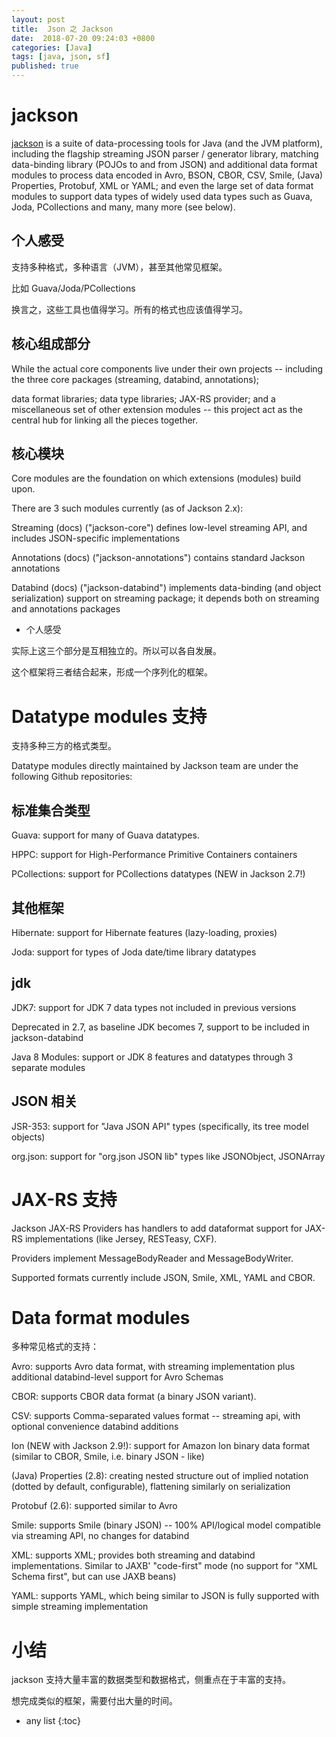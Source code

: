 ```yaml
---
layout: post
title:  Json 之 Jackson
date:  2018-07-20 09:24:03 +0800
categories: [Java]
tags: [java, json, sf]
published: true
---
```


# jackson

[jackson](https://github.com/FasterXML/jackson) is a suite of data-processing tools for Java (and the JVM platform), including the flagship streaming JSON parser / generator library, matching data-binding library (POJOs to and from JSON) and additional data format modules to process data encoded in Avro, BSON, CBOR, CSV, Smile, (Java) Properties, Protobuf, XML or YAML; and even the large set of data format modules to support data types of widely used data types such as Guava, Joda, PCollections and many, many more (see below).

## 个人感受

支持多种格式，多种语言（JVM），甚至其他常见框架。

比如 Guava/Joda/PCollections

换言之，这些工具也值得学习。所有的格式也应该值得学习。

## 核心组成部分

While the actual core components live under their own projects -- including the three core packages (streaming, databind, annotations); 

data format libraries; data type libraries; JAX-RS provider; and a miscellaneous set of other extension modules -- this project act as the central hub for linking all the pieces together.

## 核心模块

Core modules are the foundation on which extensions (modules) build upon. 

There are 3 such modules currently (as of Jackson 2.x):

Streaming (docs) ("jackson-core") defines low-level streaming API, and includes JSON-specific implementations

Annotations (docs) ("jackson-annotations") contains standard Jackson annotations

Databind (docs) ("jackson-databind") implements data-binding (and object serialization) support on streaming package; it depends both on streaming and annotations packages

- 个人感受

实际上这三个部分是互相独立的。所以可以各自发展。

这个框架将三者结合起来，形成一个序列化的框架。


# Datatype modules 支持

支持多种三方的格式类型。

Datatype modules directly maintained by Jackson team are under the following Github repositories:

## 标准集合类型

Guava: support for many of Guava datatypes.

HPPC: support for High-Performance Primitive Containers containers

PCollections: support for PCollections datatypes (NEW in Jackson 2.7!)

## 其他框架

Hibernate: support for Hibernate features (lazy-loading, proxies)

Joda: support for types of Joda date/time library datatypes

## jdk

JDK7: support for JDK 7 data types not included in previous versions

Deprecated in 2.7, as baseline JDK becomes 7, support to be included in jackson-databind

Java 8 Modules: support or JDK 8 features and datatypes through 3 separate modules

## JSON 相关

JSR-353: support for "Java JSON API" types (specifically, its tree model objects)

org.json: support for "org.json JSON lib" types like JSONObject, JSONArray

# JAX-RS 支持

Jackson JAX-RS Providers has handlers to add dataformat support for JAX-RS implementations (like Jersey, RESTeasy, CXF). 

Providers implement MessageBodyReader and MessageBodyWriter. 

Supported formats currently include JSON, Smile, XML, YAML and CBOR.

# Data format modules

多种常见格式的支持：

Avro: supports Avro data format, with streaming implementation plus additional databind-level support for Avro Schemas

CBOR: supports CBOR data format (a binary JSON variant).

CSV: supports Comma-separated values format -- streaming api, with optional convenience databind additions

Ion (NEW with Jackson 2.9!): support for Amazon Ion binary data format (similar to CBOR, Smile, i.e. binary JSON - like)

(Java) Properties (2.8): creating nested structure out of implied notation (dotted by default, configurable), flattening similarly on serialization

Protobuf (2.6): supported similar to Avro

Smile: supports Smile (binary JSON) -- 100% API/logical model compatible via streaming API, no changes for databind

XML: supports XML; provides both streaming and databind implementations. Similar to JAXB' "code-first" mode (no support for "XML Schema first", but can use JAXB beans)

YAML: supports YAML, which being similar to JSON is fully supported with simple streaming implementation

# 小结

jackson 支持大量丰富的数据类型和数据格式，侧重点在于丰富的支持。

想完成类似的框架，需要付出大量的时间。

* any list
{:toc}